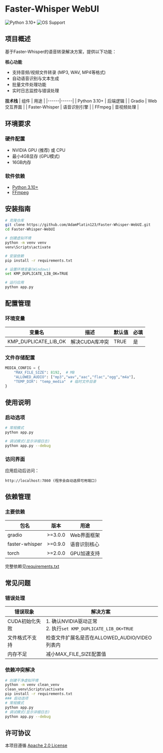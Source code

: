 # Faster-Whisper WebUI

![Python 3.10+](https://img.shields.io/badge/Python-3.10%2B-blue.svg)
![OS Support](https://img.shields.io/badge/OS-Windows%20%7C%20Linux%20%7C%20macOS-lightgrey.svg)

## 项目概述
基于Faster-Whisper的语音转录解决方案，提供以下功能：

**核心功能**
- 支持音频/视频文件转录 (MP3, WAV, MP4等格式)
- 自动语音识别与文本生成
- 批量文件处理功能
- 实时日志监控与错误处理

**技术栈**
| 组件 | 用途 |
|------|------|
| Python 3.10+ | 后端逻辑 |
| Gradio | Web交互界面 |
| Faster-Whisper | 语音识别引擎 |
| FFmpeg | 音视频处理 |

## 环境要求

### 硬件配置
- NVIDIA GPU (推荐) 或 CPU
- 最小4GB显存 (GPU模式)
- 16GB内存

### 软件依赖
- [Python 3.10+](https://www.python.org/)
- [FFmpeg](https://ffmpeg.org/)

## 安装指南

```bash
# 克隆仓库
git clone https://github.com/AdamPlatin123/Faster-Whisper-WebUI.git
cd Faster-Whisper-WebUI

# 创建虚拟环境
python -m venv venv
venv\Scripts\activate

# 安装依赖
pip install -r requirements.txt

# 设置环境变量(Windows)
set KMP_DUPLICATE_LIB_OK=TRUE

# 运行应用
python app.py
```

## 配置管理

### 环境变量
| 变量名 | 描述 | 默认值 | 必填 |
|--------|------|--------|------|
| KMP_DUPLICATE_LIB_OK | 解决CUDA库冲突 | TRUE | 是 |

### 文件存储配置
```python
MEDIA_CONFIG = {
    "MAX_FILE_SIZE": 8192,  # MB
    "ALLOWED_AUDIO": ["mp3","wav","aac","flac","ogg","m4a"],
    "TEMP_DIR": "temp_media"  # 临时文件目录
}
```

## 使用说明

### 启动选项
```bash
# 常规模式
python app.py

# 调试模式(显示详细日志)
python app.py --debug
```

### 访问界面
应用启动后访问：
```
http://localhost:7860 (程序会自动选择可用端口)
```

## 依赖管理

### 主要依赖
| 包名 | 版本 | 用途 |
|------|------|------|
| gradio | >=3.0.0 | Web界面框架 |
| faster-whisper | >=0.9.0 | 语音识别核心 |
| torch | >=2.0.0 | GPU加速支持 |

完整依赖见[requirements.txt](./requirements.txt)

## 常见问题

### 错误处理
| 错误现象 | 解决方案 |
|---------|----------|
| CUDA初始化失败 | 1. 确认NVIDIA驱动正常<br>2. 执行`set KMP_DUPLICATE_LIB_OK=TRUE` |
| 文件格式不支持 | 检查文件扩展名是否在ALLOWED_AUDIO/VIDEO列表内 |
| 内存不足 | 减小MAX_FILE_SIZE配置值 |

### 依赖冲突解决
```bash
# 创建干净虚拟环境
python -m venv clean_venv
clean_venv\Scripts\activate
pip install -r requirements.txt
### 启动选项
# 常规模式
python app.py
# 调试模式(显示详细日志)
python app.py --debug
```

## 许可协议
本项目遵循 [Apache 2.0 License](LICENSE)